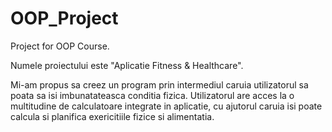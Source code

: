 # OOP_Project
Project for OOP Course.

Numele proiectului este "Aplicatie Fitness & Healthcare". 

Mi-am propus sa creez un program prin intermediul caruia utilizatorul sa poata sa isi imbunatateasca conditia fizica. Utilizatorul are acces la o multitudine de calculatoare integrate in aplicatie, cu ajutorul caruia isi poate calcula si planifica exericitiile fizice si alimentatia.
